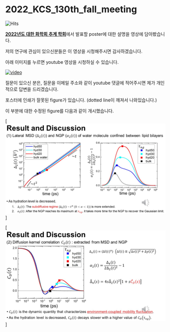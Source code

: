 # 2022_KCS_130th_fall_meeting

![Hits](https://hits.seeyoufarm.com/api/count/incr/badge.svg?url=https%3A%2F%2Fgithub.com%2Fthereexist%2F2022_KCS_130th_fall_meeting&count_bg=%2379C83D&title_bg=%23555555&icon=&icon_color=%23E7E7E7&title=hits&edge_flat=false)

[**2022년도 대한 화학회 추계 학회**](http://new.kcsnet.or.kr/symposium)에서 발표할 poster에 대한 설명을 영상에 담아봤습니다. 

저의 연구에 관심이 있으신분들은 이 영상을 시청해주시면 감사하겠습니다.

아래 이미지를 누르면 youtube 영상을 시청하실 수 있습니다.

[![video](https://img.youtube.com/vi/9qhBx5Hymh0/0.jpg)](https://www.youtube.com/watch?v=9qhBx5Hymh0)

질문이 있으신 분은, 질문을 이메일 주소와 같이 youtube 댓글에 적어주시면 제가 개인적으로 답변을 드리겠습니다.

포스터에 인쇄가 잘못된 figure가 있습니다. (dotted line이 깨져서 나와있습니다.) 

이 부분에 대한 수정된 figure를 다음과 같이 개시했습니다.

[![MSD NGP](https://github.com/thereexist/2022_KCS_130th_fall_meeting/blob/main/%EC%8A%AC%EB%9D%BC%EC%9D%B4%EB%93%9C7.JPG)]

[![DKC](https://github.com/thereexist/2022_KCS_130th_fall_meeting/blob/main/%EC%8A%AC%EB%9D%BC%EC%9D%B4%EB%93%9C8.JPG)]
